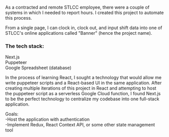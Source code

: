 As a contracted and remote STLCC employee, there were a couple of systems in which I needed to report hours. I created this project to automate this process.

From a single page, I can clock in, clock out, and input shift data into one of STLCC's online applications called "Banner" (hence the project name). 

### The tech stack:

Next.js  
Puppeteer  
Google Spreadsheet (database)  

In the process of learning React, I sought a technology that would allow me write puppeteer scripts and a React-based UI in the same application. After creating multiple iterations of this project in React and attempting to host the puppeteer script as a serverless Google Cloud function, I found Next.js to be the perfect technology to centralize my codebase into one full-stack application.

Goals:  
-Host the application with authentication  
-Implement Redux, React Context API, or some other state management tool
